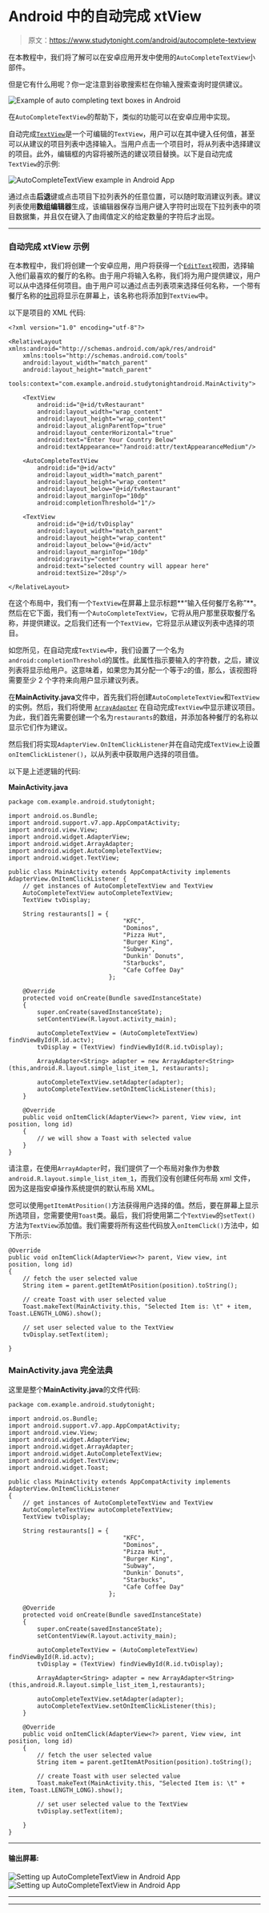 # Android 中的自动完成 xtView

> 原文：<https://www.studytonight.com/android/autocomplete-textview>

在本教程中，我们将了解可以在安卓应用开发中使用的`AutoCompleteTextView`小部件。

但是它有什么用呢？你一定注意到谷歌搜索栏在你输入搜索查询时提供建议。

![Example of auto completing text boxes in Android](img/fac4cf719ce68dc171dbd22a664062f6.png)

在`AutoCompleteTextView`的帮助下，类似的功能可以在安卓应用中实现。

自动完成[`TextView`](android-textview)是一个可编辑的`TextView`，用户可以在其中键入任何值，甚至可以从建议的项目列表中选择输入。当用户点击一个项目时，将从列表中选择建议的项目。此外，编辑框的内容将被所选的建议项目替换。以下是自动完成`TextView`的示例:

![AutoCompleteTextView example in Android App](img/2e7d129f04af6923a8ac2f7b4eac0fd5.png)

通过点击**后退**键或点击项目下拉列表外的任意位置，可以随时取消建议列表。建议列表使用**数组编辑器**生成，该编辑器保存当用户键入字符时出现在下拉列表中的项目数据集，并且仅在键入了由阈值定义的给定数量的字符后才出现。

* * *

### 自动完成 xtView 示例

在本教程中，我们将创建一个安卓应用，用户将获得一个[`EditText`](android-texteditview)视图，选择输入他们最喜欢的餐厅的名称。由于用户将输入名称，我们将为用户提供建议，用户可以从中选择任何项目。由于用户可以通过点击列表项来选择任何名称，一个带有餐厅名称的[吐司](toast-in-android)将显示在屏幕上，该名称也将添加到`TextView`中。

以下是项目的 XML 代码:

```
<?xml version="1.0" encoding="utf-8"?>

<RelativeLayout xmlns:android="http://schemas.android.com/apk/res/android"
    xmlns:tools="http://schemas.android.com/tools"
    android:layout_width="match_parent"
    android:layout_height="match_parent"
    tools:context="com.example.android.studytonightandroid.MainActivity">

    <TextView
        android:id="@+id/tvRestaurant"
        android:layout_width="wrap_content"
        android:layout_height="wrap_content"
        android:layout_alignParentTop="true"
        android:layout_centerHorizontal="true"
        android:text="Enter Your Country Below"
        android:textAppearance="?android:attr/textAppearanceMedium"/>

    <AutoCompleteTextView
        android:id="@+id/actv"
        android:layout_width="match_parent"
        android:layout_height="wrap_content"
        android:layout_below="@+id/tvRestaurant"
        android:layout_marginTop="10dp"
        android:completionThreshold="1"/>

    <TextView
        android:id="@+id/tvDisplay"
        android:layout_width="match_parent"
        android:layout_height="wrap_content"
        android:layout_below="@+id/actv"
        android:layout_marginTop="10dp"
        android:gravity="center"
        android:text="selected country will appear here"
        android:textSize="20sp"/>

</RelativeLayout>
```

在这个布局中，我们有一个`TextView`在屏幕上显示标题**“输入任何餐厅名称”**。然后在它下面，我们有一个`AutoCompleteTextView`，它将从用户那里获取餐厅名称，并提供建议。之后我们还有一个`TextView`，它将显示从建议列表中选择的项目。

如您所见，在自动完成`TextView`中，我们设置了一个名为`android:completionThreshold`的属性。此属性指示要输入的字符数，之后，建议列表将显示给用户。这意味着，如果您为其分配一个等于`2`的值，那么，该视图将需要至少 2 个字符来向用户显示建议列表。

在**MainActivity.java**文件中，首先我们将创建`AutoCompleteTextView`和`TextView`的实例。然后，我们将使用 [`ArrayAdapter`](adapter-and-adapter-view) 在自动完成`TextView`中显示建议项目。为此，我们首先需要创建一个名为`restaurants`的数组，并添加各种餐厅的名称以显示它们作为建议。

然后我们将实现`AdapterView.OnItemClickListener`并在自动完成`TextView`上设置`onItemClickListener()`，以从列表中获取用户选择的项目值。

以下是上述逻辑的代码:

**MainActivity.java**

```
package com.example.android.studytonight;

import android.os.Bundle;
import android.support.v7.app.AppCompatActivity;
import android.view.View;
import android.widget.AdapterView;
import android.widget.ArrayAdapter;
import android.widget.AutoCompleteTextView;
import android.widget.TextView;

public class MainActivity extends AppCompatActivity implements AdapterView.OnItemClickListener {
    // get instances of AutoCompleteTextView and TextView
    AutoCompleteTextView autoCompleteTextView;
    TextView tvDisplay;

    String restaurants[] = {
                                "KFC",
                                "Dominos",
                                "Pizza Hut",
                                "Burger King",
                                "Subway",
                                "Dunkin' Donuts",
                                "Starbucks",
                                "Cafe Coffee Day"
                            };

    @Override
    protected void onCreate(Bundle savedInstanceState) 
    {
        super.onCreate(savedInstanceState);
        setContentView(R.layout.activity_main);

        autoCompleteTextView = (AutoCompleteTextView) findViewById(R.id.actv);
        tvDisplay = (TextView) findViewById(R.id.tvDisplay);

        ArrayAdapter<String> adapter = new ArrayAdapter<String>(this,android.R.layout.simple_list_item_1, restaurants);

        autoCompleteTextView.setAdapter(adapter);
        autoCompleteTextView.setOnItemClickListener(this);
    }

    @Override
    public void onItemClick(AdapterView<?> parent, View view, int position, long id) 
    {
        // we will show a Toast with selected value
    }
}
```

请注意，在使用`ArrayAdapter`时，我们提供了一个布局对象作为参数`android.R.layout.simple_list_item_1`，而我们没有创建任何布局 xml 文件，因为这是指安卓操作系统提供的默认布局 XML。

您可以使用`getItemAtPosition()`方法获得用户选择的值。然后，要在屏幕上显示所选项目，您需要使用`Toast`类。最后，我们将使用第二个`TextView`的`setText()`方法为`TextView`添加值。我们需要将所有这些代码放入`onItemClick()`方法中，如下所示:

```
@Override
public void onItemClick(AdapterView<?> parent, View view, int position, long id) 
{
    // fetch the user selected value
    String item = parent.getItemAtPosition(position).toString();

    // create Toast with user selected value
    Toast.makeText(MainActivity.this, "Selected Item is: \t" + item, Toast.LENGTH_LONG).show();

    // set user selected value to the TextView
    tvDisplay.setText(item);

}
```

### MainActivity.java 完全法典

这里是整个**MainActivity.java**的文件代码:

```
package com.example.android.studytonight;

import android.os.Bundle;
import android.support.v7.app.AppCompatActivity;
import android.view.View;
import android.widget.AdapterView;
import android.widget.ArrayAdapter;
import android.widget.AutoCompleteTextView;
import android.widget.TextView;
import android.widget.Toast;

public class MainActivity extends AppCompatActivity implements AdapterView.OnItemClickListener 
{
    // get instances of AutoCompleteTextView and TextView
    AutoCompleteTextView autoCompleteTextView;
    TextView tvDisplay;

    String restaurants[] = {
                                "KFC",
                                "Dominos",
                                "Pizza Hut",
                                "Burger King",
                                "Subway",
                                "Dunkin' Donuts",
                                "Starbucks",
                                "Cafe Coffee Day"
                            };

    @Override
    protected void onCreate(Bundle savedInstanceState) 
    {
        super.onCreate(savedInstanceState);
        setContentView(R.layout.activity_main);

        autoCompleteTextView = (AutoCompleteTextView) findViewById(R.id.actv);
        tvDisplay = (TextView) findViewById(R.id.tvDisplay);

        ArrayAdapter<String> adapter = new ArrayAdapter<String>(this,android.R.layout.simple_list_item_1,restaurants);

        autoCompleteTextView.setAdapter(adapter);
        autoCompleteTextView.setOnItemClickListener(this);
    }

    @Override
    public void onItemClick(AdapterView<?> parent, View view, int position, long id) 
    {
        // fetch the user selected value
        String item = parent.getItemAtPosition(position).toString();

        // create Toast with user selected value
        Toast.makeText(MainActivity.this, "Selected Item is: \t" + item, Toast.LENGTH_LONG).show();

        // set user selected value to the TextView
        tvDisplay.setText(item);

    }
}
```

* * *

#### 输出屏幕:

![Setting up AutoCompleteTextView in Android App](img/e39f9e6c346a77b286d799ec41bc2c68.png) ![Setting up AutoCompleteTextView in Android App](img/1f4afd3d81cfbbfc2823fc0471ab7623.png)

* * *

* * *